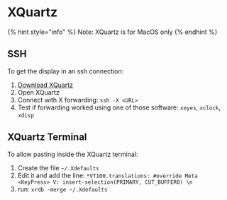 # XQuartz

{% hint style="info" %}
Note: XQuartz is for MacOS only
{% endhint %}

## SSH

To get the display in an ssh connection:

1. [Download XQuartz](https://www.xquartz.org/)
2. Open XQuartz
3. Connect with X forwarding: `ssh -X <URL>`
4. Test if forwarding worked using one of those software: `xeyes`, `xclock`, `xdisp`

## XQuartz Terminal

To allow pasting inside the XQuartz terminal:

1. Create the file `~/.Xdefaults`
2. Edit it and add the line: `*VT100.translations: #override Meta <KeyPress> V: insert-selection(PRIMARY, CUT_BUFFER0) \n`
3. run: `xrdb -merge ~/.Xdefaults`

